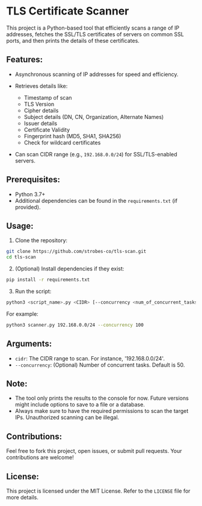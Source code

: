 # TLS Certificate Scanner

This project is a Python-based tool that efficiently scans a range of IP addresses, fetches the SSL/TLS certificates of servers on common SSL ports, and then prints the details of these certificates.

## Features:

- Asynchronous scanning of IP addresses for speed and efficiency.
- Retrieves details like:
  - Timestamp of scan
  - TLS Version
  - Cipher details
  - Subject details (DN, CN, Organization, Alternate Names)
  - Issuer details
  - Certificate Validity
  - Fingerprint hash (MD5, SHA1, SHA256)
  - Check for wildcard certificates

- Can scan CIDR range (e.g., `192.168.0.0/24`) for SSL/TLS-enabled servers.

## Prerequisites:

- Python 3.7+
- Additional dependencies can be found in the `requirements.txt` (if provided).

## Usage:

1. Clone the repository:

```bash
git clone https://github.com/strobes-co/tls-scan.git
cd tls-scan
```

2. (Optional) Install dependencies if they exist:

```bash
pip install -r requirements.txt
```

3. Run the script:

```bash
python3 <script_name>.py <CIDR> [--concurrency <num_of_concurrent_tasks>]
```

For example:

```bash
python3 scanner.py 192.168.0.0/24 --concurrency 100
```

## Arguments:

- `cidr`: The CIDR range to scan. For instance, '192.168.0.0/24'.
- `--concurrency`: (Optional) Number of concurrent tasks. Default is 50.

## Note:

- The tool only prints the results to the console for now. Future versions might include options to save to a file or a database.
- Always make sure to have the required permissions to scan the target IPs. Unauthorized scanning can be illegal.

## Contributions:

Feel free to fork this project, open issues, or submit pull requests. Your contributions are welcome!

## License:

This project is licensed under the MIT License. Refer to the `LICENSE` file for more details.

